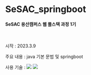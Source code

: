 <h1>SeSAC_springboot</h1>
<h4>SeSAC 용산캠퍼스 웹 풀스택 과정 1기</h4>
<br>
<p>시작 : 2023.3.9 <p/>
<p>주요 내용 : java 기본 문법 및 springboot <p/>
<div>사용 기술 : 
<img src="https://img.shields.io/badge/-java-brown"/>
<img src="https://img.shields.io/badge/-springboot-brown"/>

</div>
